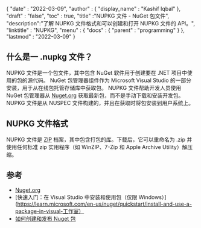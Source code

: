 {
  "date" : "2022-03-09",
  "author" : {
    "display_name" : "Kashif Iqbal"
},
  "draft" : "false",
  "toc" : true,
  "title" :"NUPKG 文件 - NuGet 包文件",
  "description":"了解 NUPKG 文件格式和可以创建和打开 NUPKG 文件的 API。",
  "linktitle" : "NUPKG",
  "menu" : {
    "docs" : {
      "parent" : "programming"
}
},
  "lastmod" : "2022-03-09"
}

## 什么是一 .nupkg 文件？

NUPKG 文件是一个包文件，其中包含 NuGet 软件用于创建要在 .NET 项目中使用的包的源代码。 NuGet 包管理器组件作为 Microsoft Visual Studio 的一部分安装，用于从在线包托管存储库中获取包。 NUPKG 文件帮助开发人员使用 NuGet 包管理器从 [Nuget.org](https://nuget.org) 获取最新包，而不是手动下载和安装开发包。 NUPKG 文件是从 NUSPEC 文件构建的，并且在获取时将包安装到用户系统上。

## NUPKG 文件格式

NUPKG 文件是 [ZIP](/zh/compression/zip/) 档案，其中包含打包的库。下载后，它可以重命名为 .zip 并使用任何标准 zip 实用程序（如 WinZIP、7-Zip 和 Apple Archive Utility）解压缩。

## 参考

* [Nuget.org](https://nuget.org)
* [快速入门：在 Visual Studio 中安装和使用包（仅限 Windows）](https://learn.microsoft.com/en-us/nuget/quickstart/install-and-use-a-package-in-visual-工作室）
* [如何创建和发布 Nuget 包](https://learn.microsoft.com/en-us/nuget/quickstart/create-and-publish-a-package-using-visual-studio?tabs=netcore-cli)

